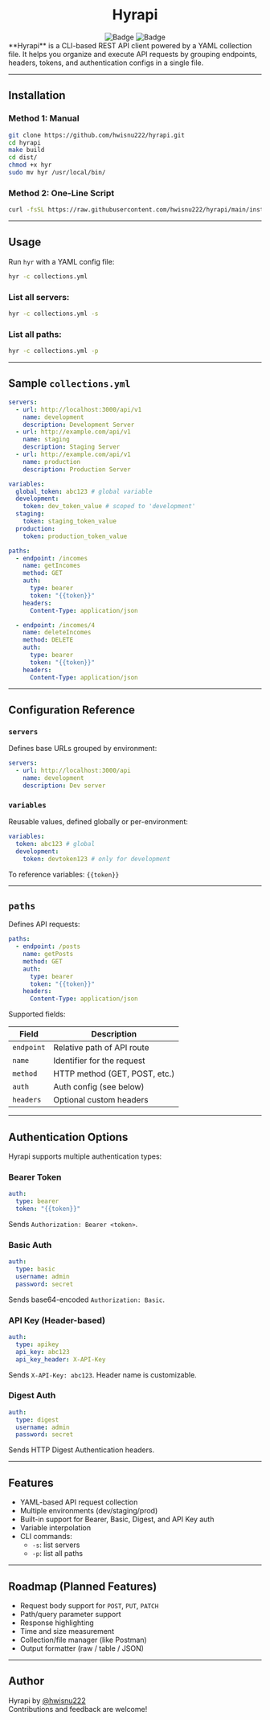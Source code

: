 <div align="center">
  <h1>Hyrapi</h1>
  <div align="center">
    <img src="https://img.shields.io/badge/CLI-Rest%20API-green?style=flat-square" alt="Badge">
    <img src="https://img.shields.io/badge/Version-v1.3.0-orange?style=flat-square" alt="Badge">
  </div>
</div>
**Hyrapi** is a CLI-based REST API client powered by a YAML collection file. It helps you organize and execute API requests by grouping endpoints, headers, tokens, and authentication configs in a single file.

---

## Installation

### Method 1: Manual

```bash
git clone https://github.com/hwisnu222/hyrapi.git
cd hyrapi
make build
cd dist/
chmod +x hyr
sudo mv hyr /usr/local/bin/
```

### Method 2: One-Line Script

```bash
curl -fsSL https://raw.githubusercontent.com/hwisnu222/hyrapi/main/install.sh | sh
```

---

## Usage

Run `hyr` with a YAML config file:

```bash
hyr -c collections.yml
```

### List all servers:

```bash
hyr -c collections.yml -s
```

### List all paths:

```bash
hyr -c collections.yml -p
```

---

## Sample `collections.yml`

```yaml
servers:
  - url: http://localhost:3000/api/v1
    name: development
    description: Development Server
  - url: http://example.com/api/v1
    name: staging
    description: Staging Server
  - url: http://example.com/api/v1
    name: production
    description: Production Server

variables:
  global_token: abc123 # global variable
  development:
    token: dev_token_value # scoped to 'development'
  staging:
    token: staging_token_value
  production:
    token: production_token_value

paths:
  - endpoint: /incomes
    name: getIncomes
    method: GET
    auth:
      type: bearer
      token: "{{token}}"
    headers:
      Content-Type: application/json

  - endpoint: /incomes/4
    name: deleteIncomes
    method: DELETE
    auth:
      type: bearer
      token: "{{token}}"
    headers:
      Content-Type: application/json
```

---

## Configuration Reference

### `servers`

Defines base URLs grouped by environment:

```yaml
servers:
  - url: http://localhost:3000/api
    name: development
    description: Dev server
```

### `variables`

Reusable values, defined globally or per-environment:

```yaml
variables:
  token: abc123 # global
  development:
    token: devtoken123 # only for development
```

To reference variables: `{{token}}`

---

## `paths`

Defines API requests:

```yaml
paths:
  - endpoint: /posts
    name: getPosts
    method: GET
    auth:
      type: bearer
      token: "{{token}}"
    headers:
      Content-Type: application/json
```

Supported fields:

| Field      | Description                   |
| ---------- | ----------------------------- |
| `endpoint` | Relative path of API route    |
| `name`     | Identifier for the request    |
| `method`   | HTTP method (GET, POST, etc.) |
| `auth`     | Auth config (see below)       |
| `headers`  | Optional custom headers       |

---

## Authentication Options

Hyrapi supports multiple authentication types:

### Bearer Token

```yaml
auth:
  type: bearer
  token: "{{token}}"
```

Sends `Authorization: Bearer <token>`.

### Basic Auth

```yaml
auth:
  type: basic
  username: admin
  password: secret
```

Sends base64-encoded `Authorization: Basic`.

### API Key (Header-based)

```yaml
auth:
  type: apikey
  api_key: abc123
  api_key_header: X-API-Key
```

Sends `X-API-Key: abc123`. Header name is customizable.

### Digest Auth

```yaml
auth:
  type: digest
  username: admin
  password: secret
```

Sends HTTP Digest Authentication headers.

---

## Features

- YAML-based API request collection
- Multiple environments (dev/staging/prod)
- Built-in support for Bearer, Basic, Digest, and API Key auth
- Variable interpolation
- CLI commands:
  - `-s`: list servers
  - `-p`: list all paths

---

## Roadmap (Planned Features)

- Request body support for `POST`, `PUT`, `PATCH`
- Path/query parameter support
- Response highlighting
- Time and size measurement
- Collection/file manager (like Postman)
- Output formatter (raw / table / JSON)

---

## Author

Hyrapi by [@hwisnu222](https://github.com/hwisnu222)  
Contributions and feedback are welcome!
